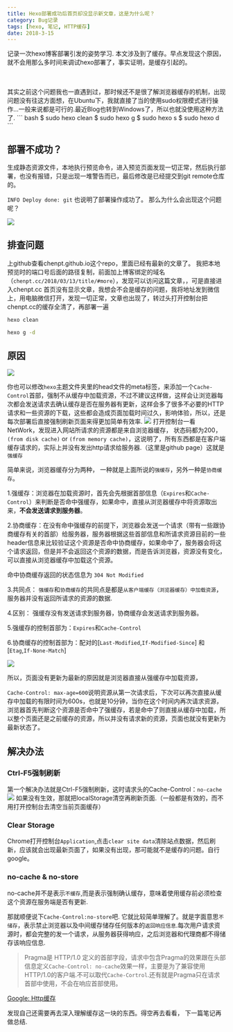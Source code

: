 ```yaml
---
title: Hexo部署成功后首页却没显示新文章，这是为什么呢？
category: Bug记录
tags: [hexo, 笔记, HTTP缓存]
date: 2018-3-15
---
```

记录一次hexo博客部署引发的姿势学习.
本文涉及到了缓存。早点发现这个原因，就不会用那么多时间来调试hexo部署了，事实证明，是缓存引起的。
<!-- more -->

<br/>
<br/>
其实之前这个问题我也一直遇到过，那时候还不是很了解浏览器缓存的机制，出现问题没有往这方面想，在Ubuntu下，我就直接了当的使用sudo权限模式进行操作...一般来说都是可行的.最近Blog也转到Windows了，所以也就没使用这种方法了.
``` bash
$ sudo hexo clean
$ sudo hexo g
$ sudo hexo s
$ sudo hexo d
```

## 部署不成功？
生成静态资源文件，本地执行预览命令，进入预览页面发现一切正常，然后执行部署，也没有报错，只是出现一堆警告而已，最后修改是已经提交到git remote仓库的。

`INFO Deploy done: git` 也说明了部署操作成功了。
那么为什么会出现这个问题呢？

![](http://ww1.sinaimg.cn/large/ad9f1193gy1fpaiwn7k3kj20k60bxq4b.jpg)
## 排查问题
上github查看chenpt.github.io这个repo，里面已经有最新的文章了。
我把本地预览时的端口号后面的路径复制，前面加上博客绑定的域名（`chenpt.cc/2018/03/13/title/#more`），发现可以访问这篇文章，，可是直接进入chenpt.cc 首页没有显示文章，我想会不会是缓存的问题，我将地址发到微信上，用电脑微信打开，发现一切正常，文章也出现了，转过头打开控制台把chenpt.cc的缓存全清了，再部署一遍
``` bash
hexo clean

hexo g -d
```


## 原因
![](http://ww1.sinaimg.cn/large/ad9f1193gy1fpdk62vrq9j20o30g6abx.jpg)

你也可以修改`hexo`主题文件夹里的head文件的meta标签，来添加一个`Cache-Control`首部，强制不从缓存中加载资源，不过不建议这样做，这样会让浏览器每次都会发送请求去确认缓存是否在服务器有更新，这样会多了很多不必要的HTTP请求和一些资源的下载，这些都会造成页面加载时间过久，影响体验，所以，还是每次部署后直接强制刷新页面来得更加简单有效率.
![](http://ww1.sinaimg.cn/large/ad9f1193gy1fpdmzjox7aj20qn06oq40.jpg)
打开控制台一看NetWork，发现进入网站所请求的资源都是来自浏览器缓存，
状态码都为200，`(from disk cache)` or `(from memory cache)`，这说明了，所有东西都是在客户端缓存请求的，实际上并没有发出http请求给服务器.（这里是github page）这就是`强缓存`

简单来说，浏览器缓存分为两种，
一种就是上面所说的`强缓存`，另外一种是`协商缓存`。

1.强缓存：浏览器在加载资源时，首先会先根据首部信息（`Expires`和`Cache-Control`）来判断是否命中强缓存，如果命中，直接从浏览器缓存中将资源取出来，**不会发送请求到服务器**。

2.协商缓存：在没有命中强缓存的前提下，浏览器会发送一个请求（带有一些跟协商缓存有关的首部）给服务器，服务器根据这些首部信息和所请求资源目前的一些header信息来比较验证这个资源是否命中协商缓存，如果命中了，服务器会将这个请求返回，但是并不会返回这个资源的数据，而是告诉浏览器，资源没有变化，可以直接从浏览器缓存中加载这个资源。

命中协商缓存返回的状态信息为
`304 Not Modified`

3.共同点： `强缓存`和`协商缓存`的共同点是都是`从客户端缓存（浏览器缓存）中加载资源`，服务器并没有返回所请求的资源的数据.

4.区别： 强缓存没有发送请求到服务器，协商缓存会发送请求到服务器。

5.强缓存的控制首部为：`Expires`和`Cache-Control`

6.协商缓存的控制首部为：配对的[`Last-Modified`,`If-Modified-Since`] 和[`Etag`,`If-None-Match`]

![](http://ww1.sinaimg.cn/large/ad9f1193gy1fpdkogtb06j20v30grq4t.jpg)

所以，页面没有更新为最新的原因就是浏览器直接从强缓存中加载资源，

`Cache-Control: max-age=600`说明资源从第一次请求后，下次可以再次直接从缓存中加载的有限时间为600s，也就是10分钟，当你在这个时间内再次请求资源，浏览器首先判断这个资源是否命中了强缓存，若是命中了则直接从缓存中加载，所以整个页面还是之前缓存的资源，所以并没有请求新的资源，页面也就没有更新为最新状态了。

## 解决办法

### Ctrl-F5强制刷新
第一个解决办法就是Ctrl-F5强制刷新，这时请求头的Cache-Control：`no-cache`  
![](http://ww1.sinaimg.cn/large/ad9f1193gy1fpdnqs80o3j20u8066gm9.jpg)
如果没有生效，那就把localStorage清空再刷新页面.（一般都是有效的，而不用打开控制台去清空当前页面缓存）   
### Clear Storage
Chrome打开控制台`Application`,点击`clear site data`清除站点数据，然后刷新，应该就会出现最新页面了，如果没有出现，那可能就不是缓存的问题。自行google。

### no-cache & no-store

no-cache并不是表示`不缓存`,而是表示强制确认缓存，意味着使用缓存前必须检查这个资源在服务端是否有更新.

那就顺便说下`Cache-Control:no-store`吧.
它就比较简单理解了。就是字面意思`不储存`，表示禁止浏览器以及中间缓存储存任何版本的`返回响应信息`.每次用户请求资源时，都会完整的发一个请求，从服务器获得响应，之后浏览器和代理商都不得储存该响应信息.

>Pragma是 HTTP/1.0 定义的首部字段，请求中包含Pragma的效果跟在头部信息定义`Cache-Control: no-cache`效果一样，主要是为了兼容使用HTTP/1.0的客户端.不可以取代`Cache-Cortrol`.还有就是Pragma只在请求首部中使用，不会在响应首部使用。

[Google: Http缓存](https://www.google.com.hk/search?q=HTTP%E7%BC%93%E5%AD%98)

发现自己还需要再去深入理解缓存这一块的东西。得空再去看看，
下一篇笔记再做总结.